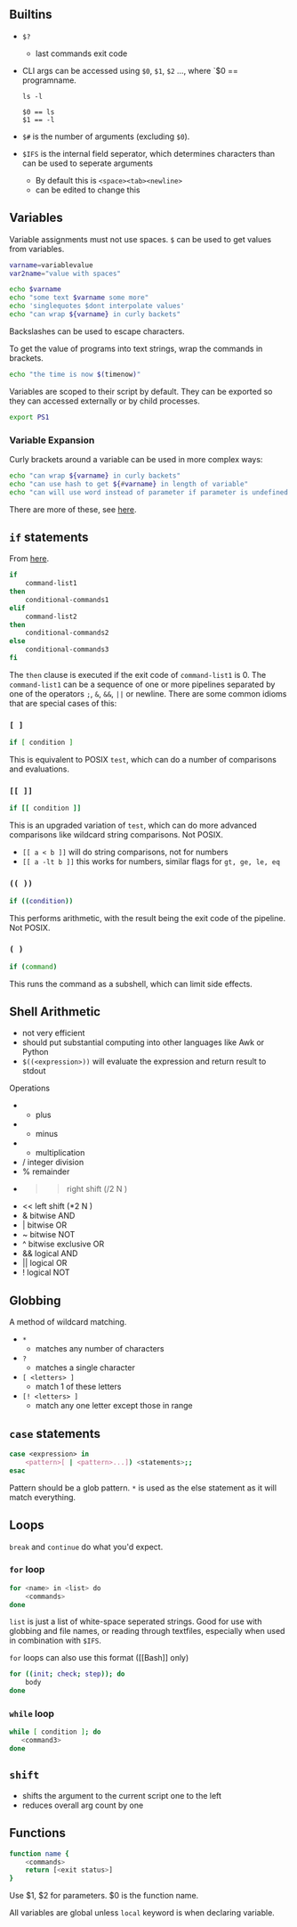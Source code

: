 ## Builtins

- `$?`
	- last commands exit code
 - CLI args can be accessed using `$0`, `$1`, `$2` ..., where `$0 == programname.

	```
	ls -l
	
	$0 == ls
	$1 == -l
	```

- `$#` is the number of arguments (excluding `$0`).
- `$IFS` is the internal field seperator, which determines characters than can be used to seperate arguments
	- By default this is `<space><tab><newline>`
	- can be edited to change this

## Variables

Variable assignments must not use spaces.  `$` can be used to get values from variables.

```sh
varname=variablevalue
var2name="value with spaces"

echo $varname
echo "some text $varname some more"
echo 'singlequotes $dont interpolate values'
echo "can wrap ${varname} in curly backets"
```

Backslashes can be used to escape characters.

To get the value of programs into text strings, wrap the commands in brackets.

```sh
echo "the time is now $(timenow)"
```

Variables are scoped to their script by default.  They can be exported so they can accessed externally or by child processes.

```sh
export PS1
```

### Variable Expansion

Curly brackets around a variable can be used in more complex ways:

```sh
echo "can wrap ${varname} in curly backets"
echo "can use hash to get ${#varname} in length of variable"
echo "can will use word instead of parameter if parameter is undefined or null ${parameter:-word}"
```

There are more of these, see [here](https://www.gnu.org/software/bash/manual/html_node/Shell-Parameter-Expansion.html).

## `if` statements

From [here](https://unix.stackexchange.com/questions/306111/what-is-the-difference-between-the-bash-operators-vs-vs-vs).

```sh
if
	command-list1
then
	conditional-commands1
elif
	command-list2
then
	conditional-commands2 
else
	conditional-commands3
fi
```

The `then` clause is executed if the exit code of `command-list1` is 0. The `command-list1` can be a sequence of one or more pipelines separated by one of the operators `;`, `&`, `&&`, `||` or newline.  There are some common idioms that are special cases of this:

### `[ ]`
 
```sh
if [ condition ]
```

This is equivalent to POSIX `test`, which can do a number of comparisons and evaluations.

### `[[ ]]`

```sh
if [[ condition ]]
```

This is an upgraded variation of `test`, which can do more advanced comparisons like wildcard string comparisons. Not POSIX.

- `[[ a < b ]]` will do string comparisons, not for numbers
- `[[ a -lt b ]]` this works for numbers, similar flags for `gt, ge, le, eq`

### `(( ))`

```sh
if ((condition))
```

This performs arithmetic, with the result being the exit code of the pipeline. Not POSIX.

### `( )`

```sh
if (command)
```

This runs the command as a subshell, which can limit side effects.

## Shell Arithmetic

- not very efficient
- should put substantial computing into other languages like Awk or Python
- `$((<expression>))` will evaluate the expression and return result to stdout

Operations
- + plus  
- - minus  
- * multiplication  
- / integer division  
- % remainder  
- >> right shift (/2 N )  
- << left shift (*2 N )  
- & bitwise AND  
- | bitwise OR  
- ~ bitwise NOT  
- ^ bitwise exclusive OR  
- && logical AND  
- || logical OR  
- ! logical NOT

## Globbing

A method of wildcard matching.
- `*`
	- matches any number of characters
- `?`
	- matches a single character
- `[ <letters> ]`
	- match 1 of these letters
- `[! <letters> ]`
	- match any one letter except those in range

## `case` statements

```sh
case <expression> in
	<pattern>[ | <pattern>...]) <statements>;;
esac
```

Pattern should be a glob pattern. `*` is used as the else statement as it will match everything.

## Loops

`break` and `continue` do what you'd expect.

### `for` loop

```sh
for <name> in <list> do
	<commands>
done
```

`list` is just a list of white-space seperated strings.  Good for use with globbing and file names, or reading through textfiles, especially when used in combination with `$IFS`.

`for` loops can also use this format ([[Bash]] only)

```sh
for ((init; check; step)); do
    body
done
```

### `while` loop

```sh
while [ condition ]; do
   <command3>
done
```

## `shift`

- shifts the argument to the current script one to the left
- reduces overall arg count by one

## Functions

```sh
function name {
	<commands>
	return [<exit status>]
}
```

Use $1, $2 for parameters.  $0 is the function name.

All variables are global unless `local` keyword is when declaring variable.
